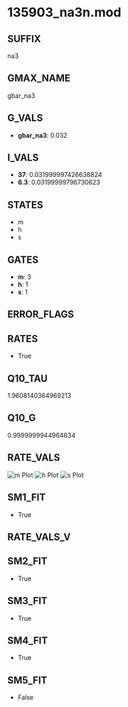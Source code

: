 # 135903_na3n.mod

## SUFFIX

na3

## GMAX_NAME

gbar_na3

## G_VALS

- **gbar_na3**: 0.032

## I_VALS

- **37**: 0.031999997426638824
- **6.3**: 0.03199999796730623

## STATES

- m
- h
- s

## GATES

- **m**: 3
- **h**: 1
- **s**: 1

## ERROR_FLAGS


## RATES

- True

## Q10_TAU

1.9608140364969213

## Q10_G

0.9999999944964634

## RATE_VALS

![m Plot](/Users/pbozelos/Dropbox/icg-Chai-Panos/supermodels/output_markdown_files/Na/135903_na3n.mod/images/m.png)
![h Plot](/Users/pbozelos/Dropbox/icg-Chai-Panos/supermodels/output_markdown_files/Na/135903_na3n.mod/images/h.png)
![s Plot](/Users/pbozelos/Dropbox/icg-Chai-Panos/supermodels/output_markdown_files/Na/135903_na3n.mod/images/s.png)

## SM1_FIT

- True

## RATE_VALS_V

## SM2_FIT

- True

## SM3_FIT

- True

## SM4_FIT

- True

## SM5_FIT

- False

